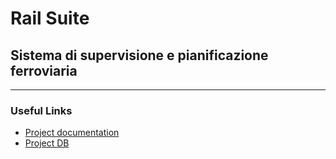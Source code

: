 # Rail Suite

## Sistema di supervisione e pianificazione ferroviaria

---

### Useful Links

- [Project documentation](https://www.overleaf.com/project/6878e189fb54376e984e33a9)
- [Project DB](https://console.neon.tech/app/projects/blue-cherry-81746859?branchId=br-still-violet-a2kvxop1)